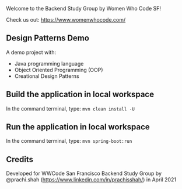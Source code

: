 Welcome to the Backend Study Group by Women Who Code SF!

Check us out: https://www.womenwhocode.com/

## Design Patterns Demo

A demo project with:

- Java programming language
- Object Oriented Programming (OOP)
- Creational Design Patterns

## Build the application in local workspace

In the command terminal, type: ```mvn clean install -U```

## Run the application in local workspace

In the command terminal, type: ```mvn spring-boot:run```

## Credits

Developed for WWCode San Francisco Backend Study Group by
@prachi.shah (https://www.linkedin.com/in/prachisshah/) in April 2021